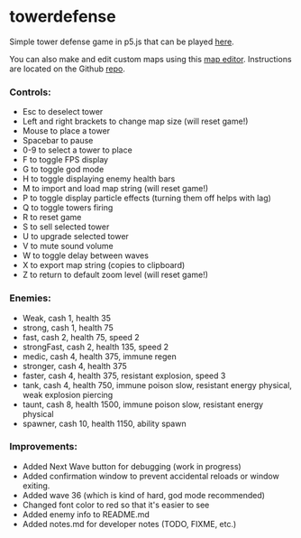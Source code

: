 # towerdefense
Simple tower defense game in p5.js that can be played
[here](https://rsaihe.github.io/towerdefense/).

You can also make and edit custom maps using this
[map editor](https://rsaihe.github.io/td-editor/). Instructions are located on
the Github [repo](https://github.com/rsaihe/td-editor/).

### Controls:
* Esc to deselect tower
* Left and right brackets to change map size (will reset game!)
* Mouse to place a tower
* Spacebar to pause
* 0-9 to select a tower to place
* F to toggle FPS display
* G to toggle god mode
* H to toggle displaying enemy health bars
* M to import and load map string (will reset game!)
* P to toggle display particle effects (turning them off helps with lag)
* Q to toggle towers firing
* R to reset game
* S to sell selected tower
* U to upgrade selected tower
* V to mute sound volume
* W to toggle delay between waves
* X to export map string (copies to clipboard)
* Z to return to default zoom level (will reset game!)

### Enemies:
* Weak, cash 1, health 35
* strong, cash 1, health 75
* fast, cash 2, health 75, speed 2
* strongFast, cash 2, health 135, speed 2
* medic, cash 4, health 375, immune regen
* stronger, cash 4, health 375
* faster, cash 4, health 375, resistant explosion, speed 3
* tank, cash 4, health 750, immune poison slow, resistant energy physical, weak explosion piercing
* taunt, cash 8, health 1500, immune poison slow, resistant energy physical
* spawner, cash 10, health 1150, ability spawn

### Improvements:
* Added Next Wave button for debugging (work in progress)
* Added confirmation window to prevent accidental reloads or window exiting.
* Added wave 36 (which is kind of hard, god mode recommended)
* Changed font color to red so that it's easier to see
* Added enemy info to README.md
* Added notes.md for developer notes (TODO, FIXME, etc.)
